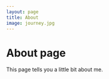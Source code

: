 ```yaml
---
layout: page
title: About
image: journey.jpg 
---
```

# About page

This page tells you a little bit about me.
